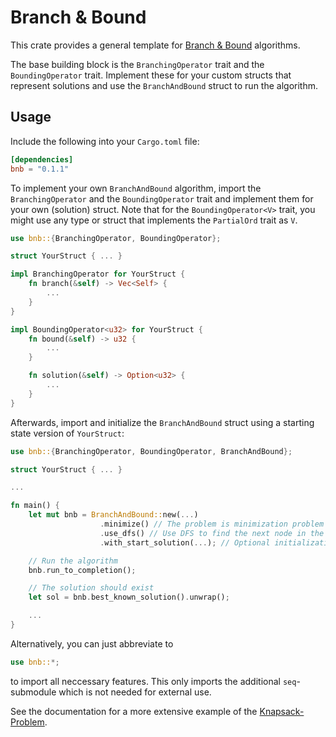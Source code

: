 # Branch & Bound 

This crate provides a general template for [Branch & Bound](https://en.wikipedia.org/wiki/Branch_and_bound) algorithms.

The base building block is the `BranchingOperator` trait and the `BoundingOperator` trait. Implement these for your custom structs that represent solutions and use the `BranchAndBound` struct to run the algorithm.

## Usage

Include the following into your `Cargo.toml` file:

```toml
[dependencies]
bnb = "0.1.1"
```

To implement your own `BranchAndBound` algorithm, import the `BranchingOperator` and the `BoundingOperator` trait and implement them for your own (solution) struct.
Note that for the `BoundingOperator<V>` trait, you might use any type or struct that implements the `PartialOrd` trait as `V`.

```rust
use bnb::{BranchingOperator, BoundingOperator};

struct YourStruct { ... }

impl BranchingOperator for YourStruct {
    fn branch(&self) -> Vec<Self> {
        ...
    }
}

impl BoundingOperator<u32> for YourStruct {
    fn bound(&self) -> u32 {
        ...
    }

    fn solution(&self) -> Option<u32> {
        ...
    }
}
```

Afterwards, import and initialize the `BranchAndBound` struct using a starting state version of `YourStruct`:

```rust
use bnb::{BranchingOperator, BoundingOperator, BranchAndBound};

struct YourStruct { ... }

...

fn main() {
    let mut bnb = BranchAndBound::new(...) 
                    .minimize() // The problem is minimization problem
                    .use_dfs() // Use DFS to find the next node in the BnB-Tree
                    .with_start_solution(...); // Optional initialization with a starting solution 

    // Run the algorithm
    bnb.run_to_completion();

    // The solution should exist
    let sol = bnb.best_known_solution().unwrap();

    ...
}

```

Alternatively, you can just abbreviate to 
```rust
use bnb::*;
```
to import all neccessary features. This only imports the additional `seq`-submodule which is not needed for external use.

See the documentation for a more extensive example of the [Knapsack-Problem](https://en.wikipedia.org/wiki/Knapsack_problem).
